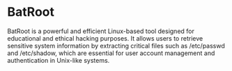# BatRoot
BatRoot is a powerful and efficient Linux-based tool designed for educational and ethical hacking purposes. It allows users to retrieve sensitive system information by extracting critical files such as /etc/passwd and /etc/shadow, which are essential for user account management and authentication in Unix-like systems.
